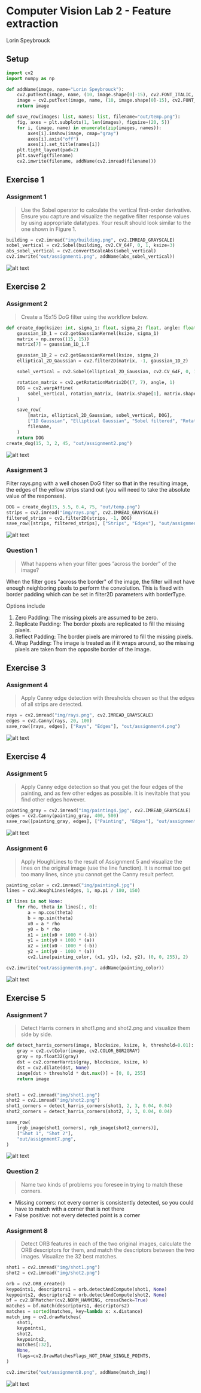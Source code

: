 # Computer Vision Lab 2 - Feature extraction
Lorin Speybrouck

## Setup
```python
import cv2
import numpy as np

def addName(image, name="Lorin Speybrouck"):
    cv2.putText(image, name, (10, image.shape[0]-15), cv2.FONT_ITALIC, 0.5, (0,0,0), 3, cv2.LINE_AA)
    image = cv2.putText(image, name, (10, image.shape[0]-15), cv2.FONT_ITALIC, 0.5, (255,255,255), 1, cv2.LINE_AA)
    return image

def save_row(images: list, names: list, filename="out/temp.png"):
    fig, axes = plt.subplots(1, len(images), figsize=(20, 5))
    for i, (image, name) in enumerate(zip(images, names)):
        axes[i].imshow(image, cmap="gray")
        axes[i].axis("off")
        axes[i].set_title(names[i])
    plt.tight_layout(pad=2)
    plt.savefig(filename)
    cv2.imwrite(filename, addName(cv2.imread(filename)))
```

## Exercise 1
### Assignment 1
> Use the Sobel operator to calculate the vertical first-order derivative. Ensure you capture and visualize the negative filter response values by using appropriate datatypes. Your result should look similar to the one shown in Figure 1.

```python
building = cv2.imread("img/building.png", cv2.IMREAD_GRAYSCALE)
sobel_vertical = cv2.Sobel(building, cv2.CV_64F, 0, 1, ksize=3)
abs_sobel_vertical = cv2.convertScaleAbs(sobel_vertical)
cv2.imwrite("out/assignment1.png", addName(abs_sobel_vertical))
```

![alt text](out/assignment1.png)

## Exercise 2
### Assignment 2
> Create a 15x15 DoG filter using the workflow below.

```python
def create_dog(ksize: int, sigma_1: float, sigma_2: float, angle: float, filename: str):
    gaussian_1D_1 = cv2.getGaussianKernel(ksize, sigma_1)
    matrix = np.zeros((15, 15))
    matrix[7] = gaussian_1D_1.T

    gaussian_1D_2 = cv2.getGaussianKernel(ksize, sigma_2)
    elliptical_2D_Gaussian = cv2.filter2D(matrix, -1, gaussian_1D_2)

    sobel_vertical = cv2.Sobel(elliptical_2D_Gaussian, cv2.CV_64F, 0, 1, ksize=3)

    rotation_matrix = cv2.getRotationMatrix2D((7, 7), angle, 1)
    DOG = cv2.warpAffine(
        sobel_vertical, rotation_matrix, (matrix.shape[1], matrix.shape[0])
    )

    save_row(
        [matrix, elliptical_2D_Gaussian, sobel_vertical, DOG],
        ["1D Gaussian", "Elliptical Gaussian", "Sobel filtered", "Rotated"],
        filename,
    )
    return DOG
create_dog(15, 3, 2, 45, "out/assignment2.png")
```

![alt text](out/assignment2.png)

### Assignment 3 
Filter rays.png with a well chosen DoG filter so that in the resulting image, the edges of the
yellow strips stand out (you will need to take the absolute value of the responses).

```python
DOG = create_dog(15, 5.5, 0.4, 75, "out/temp.png")
strips = cv2.imread("img/rays.png", cv2.IMREAD_GRAYSCALE)
filtered_strips = cv2.filter2D(strips, -1, DOG)
save_row([strips, filtered_strips], ["Strips", "Edges"], "out/assignment3.png")
```

![alt text](out/assignment3.png)

### Question 1
> What happens when your filter goes ”across the border” of the image?

When the filter goes "across the border" of the image, the filter will not have enough neighboring pixels to perform the convolution. This is fixed with border padding which can be set in filter2D parameters with borderType.

Options include
1. Zero Padding: The missing pixels are assumed to be zero.
2. Replicate Padding: The border pixels are replicated to fill the missing pixels.
3. Reflect Padding: The border pixels are mirrored to fill the missing pixels.
4. Wrap Padding: The image is treated as if it wraps around, so the missing pixels are taken from the opposite border of the image.

## Exercise 3
### Assignment 4
> Apply Canny edge detection with thresholds chosen so that the edges of all strips are detected.

```python
rays = cv2.imread("img/rays.png", cv2.IMREAD_GRAYSCALE)
edges = cv2.Canny(rays, 20, 100)
save_row([rays, edges], ["Rays", "Edges"], "out/assignment4.png")
```

![alt text](out/assignment4.png)

## Exercise 4
### Assignment 5 
> Apply Canny edge detection so that you get the four edges of the painting, and as few other edges as possible. It is inevitable that you find other edges however.

```python
painting_gray = cv2.imread("img/painting4.jpg", cv2.IMREAD_GRAYSCALE)
edges = cv2.Canny(painting_gray, 400, 500)
save_row([painting_gray, edges], ["Painting", "Edges"], "out/assignment5.png")
```

![alt text](out/assignment5.png)

### Assignment 6
> Apply HoughLines to the result of Assignment 5 and visualize the lines on the original image (use the line function). It is normal too get too many lines, since you cannot get the Canny result perfect.

```python
painting_color = cv2.imread("img/painting4.jpg")
lines = cv2.HoughLines(edges, 1, np.pi / 180, 150)

if lines is not None:
    for rho, theta in lines[:, 0]:
        a = np.cos(theta)
        b = np.sin(theta)
        x0 = a * rho
        y0 = b * rho
        x1 = int(x0 + 1000 * (-b))
        y1 = int(y0 + 1000 * (a))
        x2 = int(x0 - 1000 * (-b))
        y2 = int(y0 - 1000 * (a))
        cv2.line(painting_color, (x1, y1), (x2, y2), (0, 0, 255), 2)

cv2.imwrite("out/assignment6.png", addName(painting_color))
```

![alt text](out/assignment6.png)

## Exercise 5
### Assignment 7 
> Detect Harris corners in shot1.png and shot2.png and visualize them side by side.

```python
def detect_harris_corners(image, blocksize, ksize, k, threshold=0.01):
    gray = cv2.cvtColor(image, cv2.COLOR_BGR2GRAY)
    gray = np.float32(gray)
    dst = cv2.cornerHarris(gray, blocksize, ksize, k)
    dst = cv2.dilate(dst, None)
    image[dst > threshold * dst.max()] = [0, 0, 255]
    return image


shot1 = cv2.imread("img/shot1.png")
shot2 = cv2.imread("img/shot2.png")
shot1_corners = detect_harris_corners(shot1, 2, 3, 0.04, 0.04)
shot2_corners = detect_harris_corners(shot2, 2, 3, 0.04, 0.04)

save_row(
    [rgb_image(shot1_corners), rgb_image(shot2_corners)],
    ["Shot 1", "Shot 2"],
    "out/assignment7.png",
)
```

![alt text](out/assignment7.png)

### Question 2 
> Name two kinds of problems you foresee in trying to match these corners.

- Missing corners: not every corner is consistently detected, so you could have to match with a corner that is not there
- False positive: not every detected point is a corner

### Assignment 8
> Detect ORB features in each of the two original images, calculate the ORB descriptors for them, and match the descriptors between the two images. Visualize the 32 best matches.

```python
shot1 = cv2.imread("img/shot1.png")
shot2 = cv2.imread("img/shot2.png")

orb = cv2.ORB_create()
keypoints1, descriptors1 = orb.detectAndCompute(shot1, None)
keypoints2, descriptors2 = orb.detectAndCompute(shot2, None)
bf = cv2.BFMatcher(cv2.NORM_HAMMING, crossCheck=True)
matches = bf.match(descriptors1, descriptors2)
matches = sorted(matches, key=lambda x: x.distance)
match_img = cv2.drawMatches(
    shot1,
    keypoints1,
    shot2,
    keypoints2,
    matches[:32],
    None,
    flags=cv2.DrawMatchesFlags_NOT_DRAW_SINGLE_POINTS,
)

cv2.imwrite("out/assignment8.png", addName(match_img))
```

![alt text](out/assignment8.png)
